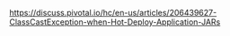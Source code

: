 https://discuss.pivotal.io/hc/en-us/articles/206439627-ClassCastException-when-Hot-Deploy-Application-JARs